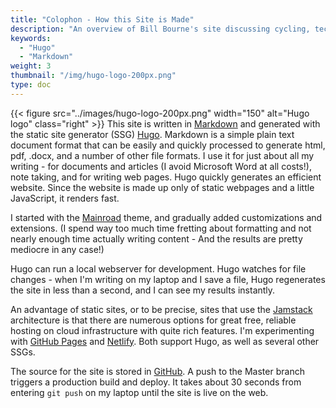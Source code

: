 ```yaml
---
title: "Colophon - How this Site is Made"
description: "An overview of Bill Bourne's site discussing cycling, technology and other topics"
keywords:
  - "Hugo"
  - "Markdown"
weight: 3
thumbnail: "/img/hugo-logo-200px.png"
type: doc
---
```


{{< figure src="../images/hugo-logo-200px.png" width="150" alt="Hugo logo" class="right" >}}
This site is written in [Markdown](https://www.markdownguide.org/) and generated with the static site generator (SSG) [Hugo](https://gohugo.io/). Markdown is a simple plain text document format that can be easily and quickly processed to generate html, pdf, .docx, and a number of other file formats. I use it for just about all my writing - for documents and articles (I avoid Microsoft Word at all costs!), note taking, and for writing web pages. Hugo quickly generates an efficient website. Since the website is made up only of static webpages and a little JavaScript, it renders fast.

I started with the [Mainroad](https://github.com/Vimux/Mainroad) theme, and gradually added customizations and extensions. (I spend way too much time fretting about formatting and not nearly enough time actually writing content - And the results are pretty mediocre in any case!)

Hugo can run a local webserver for development. Hugo watches for file changes - when I'm writing on my laptop and I save a file, Hugo regenerates the site in less than a second, and I can see my results instantly.

An advantage of static sites, or to be precise, sites that use the [Jamstack](https://jamstack.org/) architecture is that there are numerous options for great free, reliable hosting on cloud infrastructure with quite rich features. I'm experimenting with [GitHub Pages](https://pages.github.com/) and [Netlify](https://www.netlify.com/). Both support Hugo, as well as several other SSGs.

The source for the site is stored in [GitHub](https://github.com/abbourne/abbourne.github.io). A push to the Master branch triggers a production build and deploy. It takes about 30 seconds from entering `git push` on my laptop until the site is live on the web.
